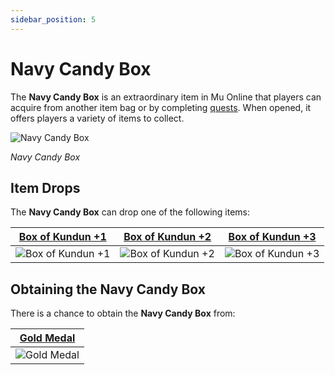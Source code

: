 ```yaml
---
sidebar_position: 5
---
```


# Navy Candy Box

The **Navy Candy Box** is an extraordinary item in Mu Online that players can acquire from another item bag or by completing [quests](/gameplay-systems/quest-system). When opened, it offers players a variety of items to collect.

![Navy Candy Box](/img/items/item-bags/navy-candy-box.png)

_Navy Candy Box_

## Item Drops

The **Navy Candy Box** can drop one of the following items:

| [Box of Kundun +1](/items/item-bags/exc/box-of-kundun/bok-1) | [Box of Kundun +2](/items/item-bags/exc/box-of-kundun/bok-2) | [Box of Kundun +3](/items/item-bags/exc/box-of-kundun/bok-3) |
| :----------------------------------------------------------: | :----------------------------------------------------------: | :----------------------------------------------------------: |
|     ![Box of Kundun +1](/img/items/item-bags/bok-1.png)      |     ![Box of Kundun +2](/img/items/item-bags/bok-2.png)      |     ![Box of Kundun +3](/img/items/item-bags/bok-3.png)      |

## Obtaining the Navy Candy Box

There is a chance to obtain the **Navy Candy Box** from:

| [Gold Medal](/items/item-bags/non-exc/gold-medal)  |
| :------------------------------------------------: |
| ![Gold Medal](/img/items/item-bags/gold-medal.png) |
